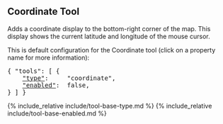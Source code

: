 ## Coordinate Tool

Adds a coordinate display to the bottom-right corner of the map.
This display shows the current latitude and longitude of the mouse cursor.

This is default configuration for the Coordinate tool (click on a property name for more information):
<pre>
{ "tools": [ {
    <a href="#type-property"        >"type"</a>:     "coordinate",
    <a href="#enabled-property"     >"enabled"</a>:  false,
} ] }
</pre>

{% include_relative include/tool-base-type.md %}
{% include_relative include/tool-base-enabled.md %}
